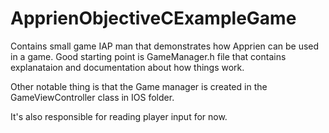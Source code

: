 # ApprienObjectiveCExampleGame
Contains small game IAP man that demonstrates how Apprien can be used in a game.
Good starting point is GameManager.h file that contains explanataion and documentation about 
how things work.

Other notable thing is that the Game manager is created in the GameViewController class in IOS folder.

It's also responsible for reading player input for now.
